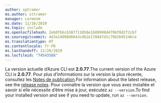 ```yaml
---
author: sptramer
ms.author: sttramer
manager: carmonm
ms.date: 11/26/2019
ms.topic: include
ms.openlocfilehash: 2eb0fbbc6387711058e1b88908d479bf0d2f2cb7
ms.sourcegitcommit: 443e14098d6643cdb2e178847d1c79b1b95146ce
ms.translationtype: HT
ms.contentlocale: fr-FR
ms.lasthandoff: 11/26/2019
ms.locfileid: "74543588"
---
```

<span data-ttu-id="24747-101">La version actuelle d’Azure CLI est __2.0.77__.</span><span class="sxs-lookup"><span data-stu-id="24747-101">The current version of the Azure CLI is __2.0.77__.</span></span> <span data-ttu-id="24747-102">Pour plus d’informations sur la version la plus récente, consultez les [Notes de publication](../release-notes-azure-cli.md).</span><span class="sxs-lookup"><span data-stu-id="24747-102">For information about the latest release, see the [release notes](../release-notes-azure-cli.md).</span></span> <span data-ttu-id="24747-103">Pour connaître la version que vous avez installée et savoir si elle nécessite d’être mise à jour, exécutez `az --version`.</span><span class="sxs-lookup"><span data-stu-id="24747-103">To find your installed version and see if you need to update, run `az --version`.</span></span>
